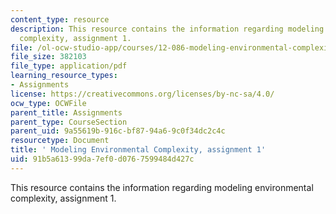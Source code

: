 ```yaml
---
content_type: resource
description: This resource contains the information regarding modeling environmental
  complexity, assignment 1.
file: /ol-ocw-studio-app/courses/12-086-modeling-environmental-complexity-fall-2014/91b5a61399da7ef0d0767599484d427c_MIT12_086F14_PS1.pdf
file_size: 382103
file_type: application/pdf
learning_resource_types:
- Assignments
license: https://creativecommons.org/licenses/by-nc-sa/4.0/
ocw_type: OCWFile
parent_title: Assignments
parent_type: CourseSection
parent_uid: 9a55619b-916c-bf87-94a6-9c0f34dc2c4c
resourcetype: Document
title: ' Modeling Environmental Complexity, assignment 1'
uid: 91b5a613-99da-7ef0-d076-7599484d427c
---
```

This resource contains the information regarding modeling environmental complexity, assignment 1.